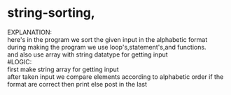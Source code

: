 # string-sorting,<br>
EXPLANATION:<br>
here's in the program we sort the given input in the alphabetic format <br>
during making the program we use loop's,statement's,and functions.<br>
and also use array with string datatype for getting input <br>
#LOGIC:<br>
first make string array for getting input <br>
after taken input we compare elements according to alphabetic order if the format are correct then print else post in the last
